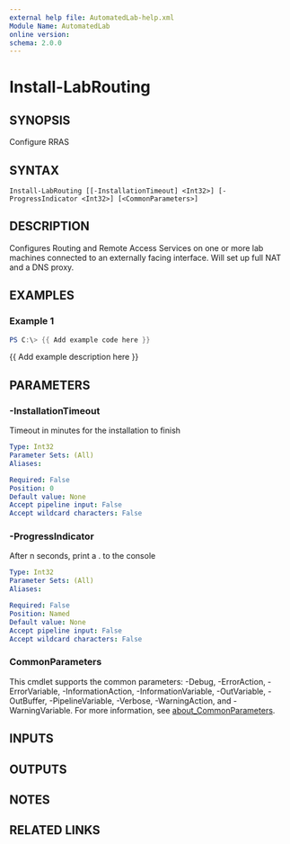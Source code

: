 ```yaml
---
external help file: AutomatedLab-help.xml
Module Name: AutomatedLab
online version:
schema: 2.0.0
---
```


# Install-LabRouting

## SYNOPSIS
Configure RRAS

## SYNTAX

```
Install-LabRouting [[-InstallationTimeout] <Int32>] [-ProgressIndicator <Int32>] [<CommonParameters>]
```

## DESCRIPTION
Configures Routing and Remote Access Services on one or more lab machines connected to an externally facing interface.
Will set up full NAT and a DNS proxy.

## EXAMPLES

### Example 1
```powershell
PS C:\> {{ Add example code here }}
```

{{ Add example description here }}

## PARAMETERS

### -InstallationTimeout
Timeout in minutes for the installation to finish

```yaml
Type: Int32
Parameter Sets: (All)
Aliases:

Required: False
Position: 0
Default value: None
Accept pipeline input: False
Accept wildcard characters: False
```

### -ProgressIndicator
After n seconds, print a . to the console

```yaml
Type: Int32
Parameter Sets: (All)
Aliases:

Required: False
Position: Named
Default value: None
Accept pipeline input: False
Accept wildcard characters: False
```

### CommonParameters
This cmdlet supports the common parameters: -Debug, -ErrorAction, -ErrorVariable, -InformationAction, -InformationVariable, -OutVariable, -OutBuffer, -PipelineVariable, -Verbose, -WarningAction, and -WarningVariable. For more information, see [about_CommonParameters](http://go.microsoft.com/fwlink/?LinkID=113216).

## INPUTS

## OUTPUTS

## NOTES

## RELATED LINKS
